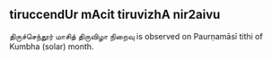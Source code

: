 ## tiruccendUr mAcit tiruvizhA nir2aivu

திருச்செந்தூர் மாசித் திருவிழா நிறைவு is observed on Paurṇamāsī tithi of Kumbha (solar) month.



